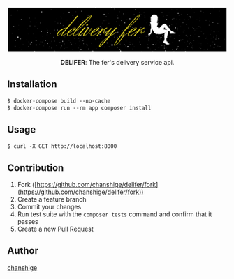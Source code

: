 <p align="center">
  <img alt="DELIFER" src="https://github.com/chanshige/delifer/blob/master/misc/delifer_logo.png?raw=true" width="500">
</p>

<p align="center">
  <strong>DELIFER</strong>: The fer's delivery service api.
</p>

<p align="center">
</p>

Installation
--
    $ docker-compose build --no-cache
    $ docker-compose run --rm app composer install

Usage
--
    $ curl -X GET http://localhost:8000

Contribution
--

1. Fork ([https://github.com/chanshige/delifer/fork](https://github.com/chanshige/delifer/fork))
1. Create a feature branch
1. Commit your changes
1. Run test suite with the `composer tests` command and confirm that it passes
1. Create a new Pull Request

Author
--
[chanshige](https://github.com/chanshige)